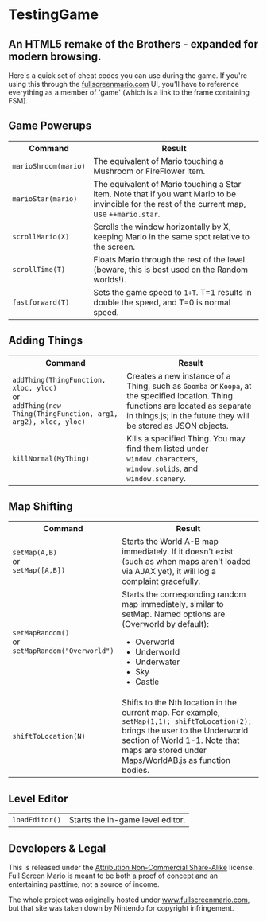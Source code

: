 TestingGame
===============

An HTML5 remake of the Brothers - expanded for modern browsing.
------------------------------------------------------------------------------------

Here's a quick set of cheat codes you can use during the game. If you're using this through the <a href="http://www.fullscreenmario.com">fullscreenmario.com</a> UI, you'll have to reference everything as a member of 'game' (which is a link to the frame containing FSM).

Game Powerups
-------------
<table>

  <tr>
    <th>Command</th>
    <th>Result</th>
  </tr>
  
  <tr>
    <td><code>marioShroom(mario)</code></td>
    <td>The equivalent of Mario touching a Mushroom or FireFlower item.</td>
  </tr>
  
  <tr>
    <td><code>marioStar(mario)</code></td>
    <td>The equivalent of Mario touching a Star item. Note that if you want Mario to be invincible for the rest of the current map, use <code>++mario.star</code>.</td>
  </tr>
  
  <tr>
    <td><code>scrollMario(X)</code></td>
    <td>Scrolls the window horizontally by X, keeping Mario in the same spot relative to the screen.</td>
  </tr>
  
  <tr>
    <td><code>scrollTime(T)</code></td>
    <td>Floats Mario through the rest of the level (beware, this is best used on the Random worlds!).</td>
  </tr>
  
  <tr>
    <td><code>fastforward(T)</code></td>
    <td>Sets the game speed to <code>1+T</code>. T=1 results in double the speed, and T=0 is normal speed.</td>
  </tr>

</table>


Adding Things
-------------
<table>

  <tr>
    <th>Command</th>
    <th>Result</th>
  </tr>
  
  <tr>
    <td>
      <code>addThing(ThingFunction, xloc, yloc)</code>
      <br>or</br>
      <code>addThing(new Thing(ThingFunction, arg1, arg2), xloc, yloc)</code>
    </td>
    <td>Creates a new instance of a Thing, such as <code>Goomba</code> or <code>Koopa</code>, at the specified location. Thing functions are located as separate in things.js; in the future they will be stored as JSON objects.</td>
  </tr>
  
  <tr>
    <td><code>killNormal(MyThing)</code></td>
    <td>Kills a specified Thing. You may find them listed under <code>window.characters</code>, <code>window.solids</code>, and <code>window.scenery</code>.</td>
  </tr>
  
</table>

Map Shifting
------------

<table>

  <tr>
    <th>Command</th>
    <th>Result</th>
  </tr>

  <tr>
    <td>
      <code>setMap(A,B)</code>
      <br>or</br>
      <code>setMap([A,B])</code>
    </td>
    <td>Starts the World A-B map immediately. If it doesn't exist (such as when maps aren't loaded via AJAX yet), it will log a complaint gracefully.</td>
  </tr>
  
  <tr>
    <td>
      <code>setMapRandom()</code>
      <br>or</br>
      <code>setMapRandom("Overworld")</code>
    </td>
    <td>Starts the corresponding random map immediately, similar to setMap. Named options are (Overworld by default):
      <ul>
        <li>Overworld</li>
        <li>Underworld</li>
        <li>Underwater</li>
        <li>Sky</li>
        <li>Castle</li>
      </ul>
    </td>
  </tr>
  
  <tr>
    <td>
      <code>shiftToLocation(N)</td>
    </td>
    <td>
      Shifts to the Nth location in the current map. For example, <code>setMap(1,1); shiftToLocation(2);</code> brings the user to the Underworld section of World 1-1. Note that maps are stored under Maps/WorldAB.js as function bodies.
    </td>
  </tr>
  
</table>


Level Editor
------------

<table>
  
  <tr>
    <td>
      <code>loadEditor()</code>
    </td>
    <td>
      Starts the in-game level editor.
    </td>
  </tr>
  
</table>

Developers & Legal
------------------

This is released under the <a href="http://creativecommons.org/licenses/by-nc-sa/3.0/">Attribution Non-Commercial Share-Alike</a> license. Full Screen Mario is meant to be both a proof of concept and an entertaining pasttime, not a source of income</a>.

The whole project was originally hosted under www.fullscreenmario.com, but that site was taken down by Nintendo for copyright infringement.
